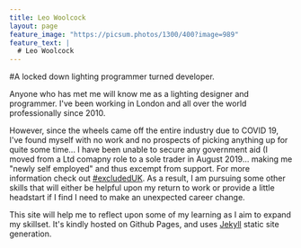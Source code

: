 ```yaml
---
title: Leo Woolcock
layout: page
feature_image: "https://picsum.photos/1300/400?image=989"
feature_text: |
  # Leo Woolcock 
---
```


#A locked down lighting programmer turned developer.

Anyone who has met me will know me as a lighting designer and programmer. I've been working in London and all over the world professionally since 2010.

However, since the wheels came off the entire industry due to COVID 19, I've found myself with no work and no prospects of picking anything up for quite some time... I have been unable to secure any government aid (I moved from a Ltd comapny role to a sole trader in August 2019... making me "newly self employed" and thus excempt from support. For more information check out [#excludedUK](https://www.excludeduk.org/). As a result, I am pursuing some other skills that will either be helpful upon my return to work or provide a little headstart if I find I need to make an unexpected career change.

This site will help me to reflect upon some of my learning as I aim to expand my skillset. It's kindly hosted on Github Pages, and uses [Jekyll](http://Jekyllrb.com/) static site generation.
